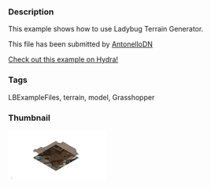 ### Description 
This example shows how to use Ladybug Terrain Generator.

This file has been submitted by [AntonelloDN](https://github.com/AntonelloDN)

[Check out this example on Hydra!](http://hydrashare.github.io/hydra/viewer?owner=AntonelloDN&fork=hydra&id=3D_terrain_model)
### Tags 
LBExampleFiles, terrain, model, Grasshopper
### Thumbnail 
![Screenshot](https://raw.githubusercontent.com/AntonelloDN/hydra/master/3D_terrain_model/thumbnail.png)
